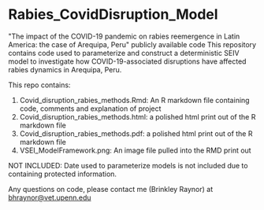# Rabies_CovidDisruption_Model
"The impact of the COVID-19 pandemic on rabies reemergence in Latin America: the case of Arequipa, Peru" publicly available code
This repository contains code used to parameterize and construct a deterministic SEIV model to investigate how COVID-19-associated disruptions have affected rabies dynamics in Arequipa, Peru. 

This repo contains:

1. Covid_disruption_rabies_methods.Rmd: An R markdown file containing code, comments and explanation of project
2. Covid_disruption_rabies_methods.html: a polished html print out of the R markdown file
3. Covid_disruption_rabies_methods.pdf: a polished html print out of the R markdown file
4. VSEI_ModelFramework.png: An image file pulled into the RMD print out

NOT INCLUDED: Date used to parameterize models is not included due to containing protected information.

Any questions on code, please contact me (Brinkley Raynor) at bhraynor@vet.upenn.edu
